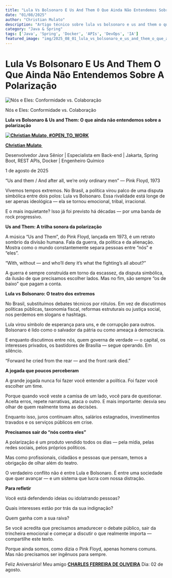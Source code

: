```yaml
---
title: "Lula Vs Bolsonaro E Us And Them O Que Ainda Não Entendemos Sobre A Polarização"
date: "01/08/2025"
author: "Christian Mulato"
description: "Artigo técnico sobre lula vs bolsonaro e us and them o que ainda não entendemos sobre a polarização"
category: "Java & Spring"
tags: ['Java', 'Spring', 'Docker', 'APIs', 'DevOps', 'IA']
featured_image: "img/2025_08_01_lula_vs_bolsonaro_e_us_and_them_o_que_ainda_nao_entendemos_sobre_a_polarizacao_featured.jpg"
---
```


# Lula Vs Bolsonaro E Us And Them O Que Ainda Não Entendemos Sobre A Polarização

![Nós e Eles: Conformidade vs. Colaboração](img/image_not_found.png)

Nós e Eles: Conformidade vs\. Colaboração

__Lula vs Bolsonaro & Us and Them: O que ainda não entendemos sobre a polarização__

__[![Christian Mulato, #OPEN_TO_WORK](img/image_not_found.png)](https://www.linkedin.com/in/chmulato/)__

__[Christian Mulato ](https://www.linkedin.com/in/chmulato/)__

Desenvolvedor Java Sênior | Especialista em Back\-end | Jakarta, Spring Boot, REST APIs, Docker | Engenheiro Químico

1 de agosto de 2025

“Us and them / And after all, we’re only ordinary men” — Pink Floyd, 1973

Vivemos tempos extremos\. No Brasil, a política virou palco de uma disputa simbólica entre dois polos: Lula vs Bolsonaro\. Essa rivalidade está longe de ser apenas ideológica — ela se tornou emocional, tribal, irracional\.

E o mais inquietante? Isso já foi previsto há décadas — por uma banda de rock progressivo\.

__Us and Them: A trilha sonora da polarização__

A música “Us and Them”, do Pink Floyd, lançada em 1973, é um retrato sombrio da divisão humana\. Fala da guerra, da política e da alienação\. Mostra como o mundo constantemente separa pessoas entre “nós” e “eles”\.

“With, without — and who’ll deny it’s what the fighting’s all about?”

A guerra é sempre construída em torno da escassez, da disputa simbólica, da ilusão de que precisamos escolher lados\. Mas no fim, são sempre “os de baixo” que pagam a conta\.

__Lula vs Bolsonaro: O teatro dos extremos__

No Brasil, substituímos debates técnicos por rótulos\. Em vez de discutirmos políticas públicas, taxonomia fiscal, reformas estruturais ou justiça social, nos perdemos em slogans e hashtags\.

Lula virou símbolo de esperança para uns, e de corrupção para outros\. Bolsonaro é lido como o salvador da pátria ou como ameaça à democracia\.

E enquanto discutimos entre nós, quem governa de verdade — o capital, os interesses privados, os bastidores de Brasília — segue operando\. Em silêncio\.

“Forward he cried from the rear — and the front rank died\.”

__A jogada que poucos perceberam__

A grande jogada nunca foi fazer você entender a política\. Foi fazer você escolher um time\.

Porque quando você veste a camisa de um lado, você para de questionar\. Aceita erros, repete narrativas, ataca o outro\. E mais importante: desvia seu olhar de quem realmente toma as decisões\.

Enquanto isso, juros continuam altos, salários estagnados, investimentos travados e os serviços públicos em crise\.

__Precisamos sair do “nós contra eles”__

A polarização é um produto vendido todos os dias — pela mídia, pelas redes sociais, pelos próprios políticos\.

Mas como profissionais, cidadãos e pessoas que pensam, temos a obrigação de olhar além do teatro\.

O verdadeiro conflito não é entre Lula e Bolsonaro\. É entre uma sociedade que quer avançar — e um sistema que lucra com nossa distração\.

__Para refletir__

Você está defendendo ideias ou idolatrando pessoas?

Quais interesses estão por trás da sua indignação?

Quem ganha com a sua raiva?

Se você acredita que precisamos amadurecer o debate público, sair da trincheira emocional e começar a discutir o que realmente importa — compartilhe este texto\.

Porque ainda somos, como dizia o Pink Floyd, apenas homens comuns\. Mas não precisamos ser ingênuos para sempre\.

Feliz Aniversário\! Meu amigo [__CHARLES FERREIRA DE OLIVEIRA__](https://www.linkedin.com/in/charles-ferreira-de-oliveira-ab679150/) Dia: 02 de agosto\.

